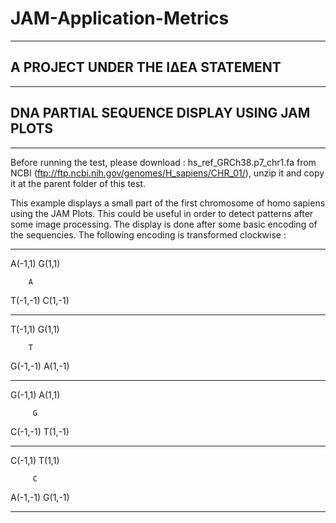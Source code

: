 # JAM-Application-Metrics 
--------------------------

## A PROJECT UNDER THE ΙΔΕΑ STATEMENT
-------------------------------------

## DNA PARTIAL SEQUENCE DISPLAY USING JAM PLOTS
-----------------------------------------------

Before running the test, please download : hs_ref_GRCh38.p7_chr1.fa from NCBI (ftp://ftp.ncbi.nih.gov/genomes/H_sapiens/CHR_01/), unzip it and copy it at the parent folder of this test.

This example displays a small part of the first chromosome of homo sapiens using the JAM Plots. This could be useful in order to detect patterns after some image processing. The display is done after some basic encoding of the sequencies. The following encoding is transformed clockwise :

-------------------

A(-1,1)    G(1,1)                            

        A                                                                           

T(-1,-1)   C(1,-1)                          


-------------------


T(-1,1)    G(1,1) 
 
        T
        
G(-1,-1)   A(1,-1)


-------------------


G(-1,1)     A(1,1)

         G
         
C(-1,-1)    T(1,-1)


-------------------


C(-1,1)    T(1,1)

         C
         
A(-1,-1)   G(1,-1)

-------------------
